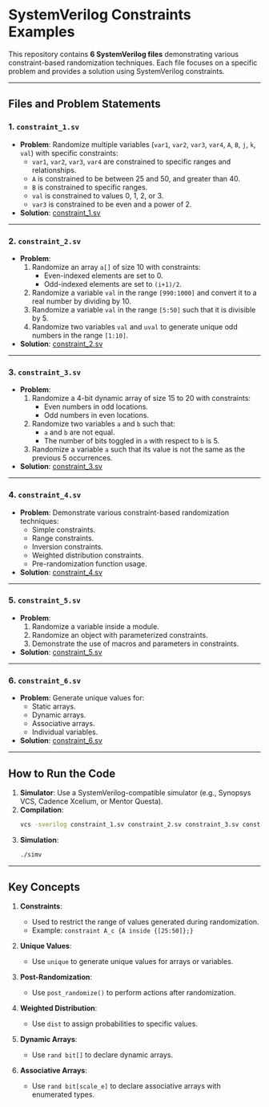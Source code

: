 # SystemVerilog Constraints Examples

This repository contains **6 SystemVerilog files** demonstrating various constraint-based randomization techniques. Each file focuses on a specific problem and provides a solution using SystemVerilog constraints.

---

## Files and Problem Statements

### **1. `constraint_1.sv`**
- **Problem**: Randomize multiple variables (`var1`, `var2`, `var3`, `var4`, `A`, `B`, `j`, `k`, `val`) with specific constraints:
  - `var1`, `var2`, `var3`, `var4` are constrained to specific ranges and relationships.
  - `A` is constrained to be between 25 and 50, and greater than 40.
  - `B` is constrained to specific ranges.
  - `val` is constrained to values 0, 1, 2, or 3.
  - `var3` is constrained to be even and a power of 2.
- **Solution**: [constraint_1.sv](./constraint_1.sv)

---

### **2. `constraint_2.sv`**
- **Problem**:
  1. Randomize an array `a[]` of size 10 with constraints:
     - Even-indexed elements are set to 0.
     - Odd-indexed elements are set to `(i+1)/2`.
  2. Randomize a variable `val` in the range `[990:1000]` and convert it to a real number by dividing by 10.
  3. Randomize a variable `val` in the range `[5:50]` such that it is divisible by 5.
  4. Randomize two variables `val` and `uval` to generate unique odd numbers in the range `[1:10]`.
- **Solution**: [constraint_2.sv](./constraint_2.sv)

---

### **3. `constraint_3.sv`**
- **Problem**:
  1. Randomize a 4-bit dynamic array of size 15 to 20 with constraints:
     - Even numbers in odd locations.
     - Odd numbers in even locations.
  2. Randomize two variables `a` and `b` such that:
     - `a` and `b` are not equal.
     - The number of bits toggled in `a` with respect to `b` is 5.
  3. Randomize a variable `a` such that its value is not the same as the previous 5 occurrences.
- **Solution**: [constraint_3.sv](./constraint_3.sv)

---

### **4. `constraint_4.sv`**
- **Problem**: Demonstrate various constraint-based randomization techniques:
  - Simple constraints.
  - Range constraints.
  - Inversion constraints.
  - Weighted distribution constraints.
  - Pre-randomization function usage.
- **Solution**: [constraint_4.sv](./constraint_4.sv)

---

### **5. `constraint_5.sv`**
- **Problem**:
  1. Randomize a variable inside a module.
  2. Randomize an object with parameterized constraints.
  3. Demonstrate the use of macros and parameters in constraints.
- **Solution**: [constraint_5.sv](./constraint_5.sv)

---

### **6. `constraint_6.sv`**
- **Problem**: Generate unique values for:
  - Static arrays.
  - Dynamic arrays.
  - Associative arrays.
  - Individual variables.
- **Solution**: [constraint_6.sv](./constraint_6.sv)

---

## How to Run the Code

1. **Simulator**: Use a SystemVerilog-compatible simulator (e.g., Synopsys VCS, Cadence Xcelium, or Mentor Questa).
2. **Compilation**:
   ```bash
   vcs -sverilog constraint_1.sv constraint_2.sv constraint_3.sv constraint_4.sv constraint_5.sv constraint_6.sv
   ```
3. **Simulation**:
   ```bash
   ./simv
   ```

---

## Key Concepts

1. **Constraints**:
   - Used to restrict the range of values generated during randomization.
   - Example: `constraint A_c {A inside {[25:50]};}`

2. **Unique Values**:
   - Use `unique` to generate unique values for arrays or variables.

3. **Post-Randomization**:
   - Use `post_randomize()` to perform actions after randomization.

4. **Weighted Distribution**:
   - Use `dist` to assign probabilities to specific values.

5. **Dynamic Arrays**:
   - Use `rand bit[]` to declare dynamic arrays.

6. **Associative Arrays**:
   - Use `rand bit[scale_e]` to declare associative arrays with enumerated types.
